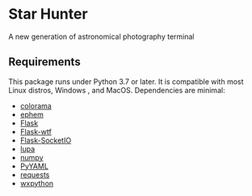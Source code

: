 # Star Hunter
A new generation of astronomical photography terminal

## Requirements

This package runs under Python 3.7 or later. It is compatible with most Linux distros, Windows , and MacOS.
Dependencies are minimal: 
* [colorama](https://pypi.org/project/colorama)
* [ephem](https://pypi.org/project/ephem)
* [Flask](https://pypi.org/project/Flask)
* [Flask-wtf](https://pypi.org/project/Flask-WTF)
* [Flask-SocketIO](https://pypi.org/project/Flask-SocketIO)
* [lupa](https://pypi.org/project/lupa)
* [numpy](https://pypi.org/project/numpy)
* [PyYAML](https://pypi.org/project/PyYAML)
* [requests](https://pypi.org/project/requests)
* [wxpython](https://pypi.org/project/wxpython)